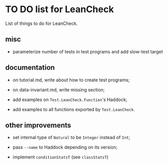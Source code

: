 TO DO list for LeanCheck
========================

List of things to do for LeanCheck.


misc
----

* parameterize number of tests in test programs and add slow-test target


documentation
-------------

* on tutorial.md, write about how to create test programs;

* on data-invariant.md, write missing section;

* add examples on `Test.LeanCheck.Function`'s Haddock;

* add examples to all functions exported by `Test.LeanCheck`.


other improvements
------------------

* set internal type of `Natural` to be `Integer` instead of `Int`;

* pass `--name` to Haddock depending on its version;

* implement `conditionStatsT` (see `classStatsT`)
